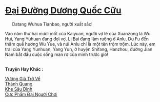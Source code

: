 <a href="https://truyentiki.com/dai-duong-duong-quoc-cuu.33779/" title="Đại Đường Dương Quốc Cữu"><h1>Đại Đường Dương Quốc Cữu</h1></a><div style="display:table"><img align="right" style="float: left; padding: 10px;" src="https://truyentiki.com/images/story/200x260/33779.jpg" alt="">Datang Wuhua Tianbao, người xuất sắc! <p></p> Vào năm thứ hai mươi mốt của Kaiyuan, người vợ lẽ của Xuanzong là Wu Hui, Yang Yuhuan đang đợi vợ, Li Bai đang làm ruộng ở Anlu, Du Fu đến thăm quê hương Wu Yue, và núi Anlu chỉ là một tên trộm trộm. Lúc này, em trai của Yang Yunhuan, Yang Yun, ở huyện Shifang, Hanzhou, đường Jian Nam bắt đầu cuộc sống man rợ của mình trước gió!</div><p><br><b>Truyện Hay Khác :</b></p><a href="https://truyentiki.com/vuong-gia-tro-ve.33778/" alt="Vương Giả Trở Về">Vương Giả Trở Về</a><br/><a href="https://github.com/nownovels/top500/tree/master/truyenhay/33897/" alt="Thánh Quang">Thánh Quang</a><br/><a href="https://github.com/nownovels/top500/tree/master/truyenhay/33789/" alt="Khe Sâu Đỉnh">Khe Sâu Đỉnh</a><br/><a href="https://www.pinterest.com/pin/594756694531434207" alt="Cực Phẩm Đại Người Chơi">Cực Phẩm Đại Người Chơi</a><br/>